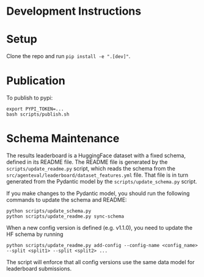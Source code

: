 # Development Instructions

# Setup

Clone the repo and run `pip install -e ".[dev]"`.

# Publication

To publish to pypi:

```shell
export PYPI_TOKEN=...
bash scripts/publish.sh
```

# Schema Maintenance

The results leaderboard is a HuggingFace dataset with a fixed schema, defined in its README file.
The README file is generated by the `scripts/update_readme.py` script, 
which reads the schema from the `src/agenteval/leaderboard/dataset_features.yml` file. That file is
in turn generated from the Pydantic model by the `scripts/update_schema.py` script.

If you make changes to the Pydantic model, you should run the following commands to update the schema and README:

```shell
python scripts/update_schema.py
python scripts/update_readme.py sync-schema
```

When a new config version is defined (e.g. v1.1.0), you need to update the HF schema by running
```shell
python scripts/update_readme.py add-config --config-name <config_name> --split <split1> --split <split2> ...
```
The script will enforce that all config versions use the same data model for leaderboard submissions.